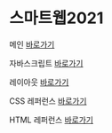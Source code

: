 # 스마트웹2021

메인 <a href="https://heoar.github.io/dothome21/">바로가기</a>

자바스크립트 <a href="https://heoar.github.io/dothome21/javascript/javascript100.html"/>바로가기</a>
  
레이아웃 <a href="https://heoar.github.io/dothome21/layout/index.html/">바로가기</a>

CSS 레퍼런스 <a href="https://heoar.github.io/dothome21/refor-css/index.html/">바로가기</a>

HTML 레퍼런스 <a href="https://heoar.github.io/dothome21/refor-html/index.html/">바로가기</a>
